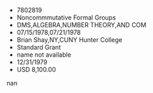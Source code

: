 
* 7802819
* Noncommmutative Formal Groups
* DMS,ALGEBRA,NUMBER THEORY,AND COM
* 07/15/1978,07/21/1978
* Brian Shay,NY,CUNY Hunter College
* Standard Grant
*   name not available
* 12/31/1979
* USD 8,100.00

nan
